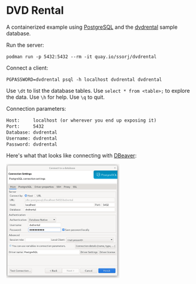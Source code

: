 # DVD Rental

A containerized example using [PostgreSQL][postgres] and the
[dvdrental][dvdrental] sample database.

[postgres]: https://www.postgresql.org/
[dvdrental]: https://www.postgresqltutorial.com/postgresql-getting-started/postgresql-sample-database/

Run the server:

~~~
podman run -p 5432:5432 --rm -it quay.io/ssorj/dvdrental
~~~

Connect a client:

~~~
PGPASSWORD=dvdrental psql -h localhost dvdrental dvdrental
~~~

Use `\dt` to list the database tables.  Use `select * from <table>;`
to explore the data.  Use `\h` for help.  Use `\q` to quit.

Connection parameters:

~~~
Host:     localhost (or wherever you end up exposing it)
Port:     5432
Database: dvdrental
Username: dvdrental
Password: dvdrental
~~~

Here's what that looks like connecting with
[DBeaver](https://dbeaver.io/):

<img src="dbeaver.png" style="max-width: 60%;"/>
